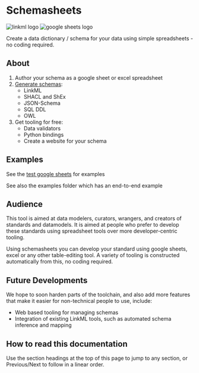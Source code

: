 # Schemasheets

![linkml logo](https://avatars.githubusercontent.com/u/79337873?s=200&v=4)
![google sheets logo](https://upload.wikimedia.org/wikipedia/commons/thumb/3/30/Google_Sheets_logo_%282014-2020%29.svg/175px-Google_Sheets_logo_%282014-2020%29.svg.png)

Create a data dictionary / schema for your data using simple spreadsheets - no coding required.

## About

1. Author your schema as a google sheet or excel spreadsheet
2. [Generate schemas](https://linkml.io/linkml/generators/index.html):
    - LinkML
    - SHACL and ShEx
    - JSON-Schema
    - SQL DDL
    - OWL
3. Get tooling for free:
    - Data validators
    - Python bindings
    - Create a website for your schema

## Examples

See the [test google sheets](https://docs.google.com/spreadsheets/d/1wVoaiFg47aT9YWNeRfTZ8tYHN8s8PAuDx5i2HUcDpvQ/edit#gid=55566104) for examples

See also the examples folder which has an end-to-end example

## Audience

This tool is aimed at data modelers, curators, wrangers, and creators
of standards and datamodels. It is aimed at people who prefer to
develop these standards using spreadsheet tools over more
developer-centric tooling.

Using schemasheets you can develop your standard using google sheets,
excel or any other table-editing tool. A variety of tooling is
constructed automatically from this, no coding required.

## Future Developments

We hope to soon harden parts of the toolchain, and also add more
features that make it easier for non-technical people to use, include:

- Web based tooling for managing schemas
- Integration of existing LinkML tools, such as automated schema inference and mapping

## How to read this documentation

Use the section headings at the top of this page to jump to any
section, or Previous/Next to follow in a linear order.

